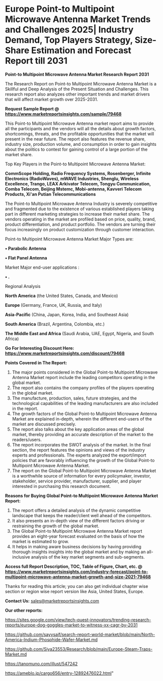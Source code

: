 # Europe Point-to Multipoint Microwave Antenna Market Trends and Challenges 2025| Industry Demand, Top Players Strategy, Size-Share Estimation and Forecast Report till 2031

<strong>Point-to Multipoint Microwave Antenna Market Research Report 2031</strong>

The Research Report on Point-to Multipoint Microwave Antenna Market is a Skillful and Deep Analysis of the Present Situation and Challenges. This research report also analyzes other important trends and market drivers that will affect market growth over 2025-2031.

<strong>Request Sample Report @ <a href=https://www.marketreportsinsights.com/sample/79468>https://www.marketreportsinsights.com/sample/79468</a></strong>

This Point-to Multipoint Microwave Antenna market report aims to provide all the participants and the vendors will all the details about growth factors, shortcomings, threats, and the profitable opportunities that the market will present in the near future. The report also features the revenue share, industry size, production volume, and consumption in order to gain insights about the politics to contest for gaining control of a large portion of the market share.

Top Key Players in the Point-to Multipoint Microwave Antenna Market:

<strong>CommScope Holding, Radio Frequency Systems, Rosenberger, Infinite Electronics (RadioWaves), mWAVE Industries, Shenglu, Wireless Excellence, Trango, LEAX Arkivator Telecom, Tongyu Communication, Comba Telecom, Beijing Mstemc, Mobi-antenna, Kavveri Telecom Products, Xi&#39;an Putian Telecommunications</strong>

The Point-to Multipoint Microwave Antenna Industry is severely competitive and fragmented due to the existence of various established players taking part in different marketing strategies to increase their market share. The vendors operating in the market are profiled based on price, quality, brand, product differentiation, and product portfolio. The vendors are turning their focus increasingly on product customization through customer interaction.

Point-to Multipoint Microwave Antenna Market Major Types are:

<strong>• Parabolic Antenna

• Flat Panel Antenna</strong>

Market Major end-user applications :

<strong>• .</strong>

Regional Analysis

</u><strong><b>North America</b></strong> (the United States, Canada, and Mexico)

<strong><b>Europe </b></strong>(Germany, France, UK, Russia, and Italy)

<strong><b>Asia-Pacific</b></strong> (China, Japan, Korea, India, and Southeast Asia)

<strong><b>South America</b></strong> (Brazil, Argentina, Colombia, etc.)

<strong><b>The Middle East and Africa</b></strong> (Saudi Arabia, UAE, Egypt, Nigeria, and South Africa)

<strong>Go For Interesting Discount Here: <a href=https://www.marketreportsinsights.com/discount/79468>https://www.marketreportsinsights.com/discount/79468</a></strong>

<strong>Points Covered in The Report:</strong>
<ol>
  <li>The major points considered in the Global Point-to Multipoint Microwave Antenna Market report include the leading competitors operating in the global market.</li>
  <li>The report also contains the company profiles of the players operating in the global market.</li>
  <li>The manufacture, production, sales, future strategies, and the technological capabilities of the leading manufacturers are also included in the report.</li>
  <li>The growth factors of the Global Point-to Multipoint Microwave Antenna Market are explained in-depth, wherein the different end-users of the market are discussed precisely.</li>
  <li>The report also talks about the key application areas of the global market, thereby providing an accurate description of the market to the readers/users.</li>
  <li>The report incorporates the SWOT analysis of the market. In the final section, the report features the opinions and views of the industry experts and professionals. The experts analyzed the export/import policies that are favorably influencing the growth of the Global Point-to Multipoint Microwave Antenna Market.</li>
  <li>The report on the Global Point-to Multipoint Microwave Antenna Market is a worthwhile source of information for every policymaker, investor, stakeholder, service provider, manufacturer, supplier, and player interested in purchasing this research document.</li>
</ol>
<strong>Reasons for Buying Global Point-to Multipoint Microwave Antenna Market Report:</strong>

<ol>
  <li>The report offers a detailed analysis of the dynamic competitive landscape that keeps the reader/client well ahead of the competitors.</li>
  <li>It also presents an in-depth view of the different factors driving or restraining the growth of the global market.</li>
  <li>The Global Point-to Multipoint Microwave Antenna Market report provides an eight-year forecast evaluated on the basis of how the market is estimated to grow.</li>
  <li>It helps in making aware business decisions by having providing thorough insights insights into the global market and by making an all-inclusive analysis of the key market segments and sub-segments.</li>
</ol>
<strong>Access full Report Description, TOC, Table of Figure, Chart, etc. @ <a href=https://www.marketreportsinsights.com/industry-forecast/point-to-multipoint-microwave-antenna-market-growth-and-size-2021-79468>https://www.marketreportsinsights.com/industry-forecast/point-to-multipoint-microwave-antenna-market-growth-and-size-2021-79468</a></strong>


Thanks for reading this article; you can also get individual chapter wise section or region wise report version like Asia, United States, Europe.

<strong>Contact Us:</strong>
sales@marketreportsinsights.com

<strong>Our other reports:</strong>

<a href=https://sites.google.com/view/tech-quest-innovators/trending-research-reports/europe-dog-goggles-market-to-witness-xx-cagr-by-2031>https://sites.google.com/view/tech-quest-innovators/trending-research-reports/europe-dog-goggles-market-to-witness-xx-cagr-by-2031</a>

<a href=https://github.com/sayysaif/search-report-world-market/blob/main/North-America-Indium-Phosphide-Wafer-Market.md>https://github.com/sayysaif/search-report-world-market/blob/main/North-America-Indium-Phosphide-Wafer-Market.md</a>

<a href=https://github.com/Siya23553/Research/blob/main/Europe-Steam-Traps-Market.md>https://github.com/Siya23553/Research/blob/main/Europe-Steam-Traps-Market.md</a>

<a href=https://tanomuno.com/illust/547242>https://tanomuno.com/illust/547242</a>

<a href=https://ameblo.jp/cargo656/entry-12892476022.html>https://ameblo.jp/cargo656/entry-12892476022.html</a>"
